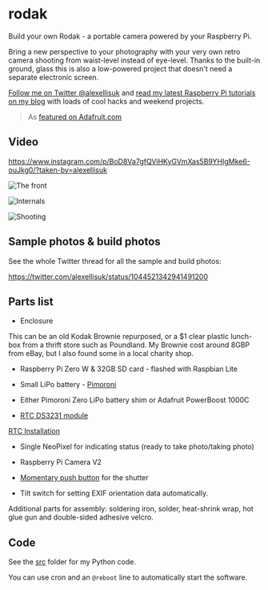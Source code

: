 # rodak

Build your own Rodak - a portable camera powered by your Raspberry Pi.

Bring a new perspective to your photography with your very own retro camera shooting from waist-level instead of eye-level. Thanks to the built-in ground, glass this is also a low-powered project that doesn't need a separate electronic screen.

[Follow me on Twitter @alexellisuk](https://twitter.com/alexellisuk) and [read my latest Raspberry Pi tutorials on my blog](https://blog.alexellis.io/tag/raspberry-pi/) with loads of cool hacks and weekend projects.

> As [featured on Adafruit.com](https://blog.adafruit.com/2018/09/28/build-your-own-rodak-a-portable-camera-powered-by-your-raspberry-pi-raspberry_pi-piday-raspberrypi-alexellisuk/)

## Video 

https://www.instagram.com/p/BoD8Va7gfQViHKyGVmXas5B9YHIgMke6-ouJkg0/?taken-by=alexellisuk

![The front](https://discourse-cdn-sjc1.com/business6/uploads/pimoroni/optimized/2X/6/6cdba6f5f155242ea1179845a020a81203351e2e_1_666x500.jpeg)

![Internals](https://pbs.twimg.com/media/Dn8KtNBWsAEhzWA.jpg:small)

![Shooting](https://pbs.twimg.com/media/Dn8Rgm_WsAIhAT1.jpg:small)

## Sample photos & build photos

See the whole Twitter thread for all the sample and build photos:

https://twitter.com/alexellisuk/status/1044521342941491200

## Parts list

* Enclosure

This can be an old Kodak Brownie repurposed, or a $1 clear plastic lunch-box from a thrift store such as Poundland. My Brownie cost around 8GBP from eBay, but I also found some in a local charity shop.

* Raspberry Pi Zero W & 32GB SD card - flashed with Raspbian Lite

* Small LiPo battery - [Pimoroni](https://shop.pimoroni.com/)

* Either Pimoroni Zero LiPo battery shim or Adafruit PowerBoost 1000C

* [RTC DS3231 module](https://thepihut.com/products/mini-rtc-module-for-raspberry-pi?variant=758601217)

[RTC Installation](https://raspberrytips.nl/ds3231-rtc-raspberry-pi/)

* Single NeoPixel for indicating status (ready to take photo/taking photo)

* Raspberry Pi Camera V2

* [Momentary push button](https://cpc.farnell.com/multicomp/r13-509a-05-br/switch-push-button-spno-mom/dp/SW04283) for the shutter

* Tilt switch for setting EXIF orientation data automatically.

Additional parts for assembly: soldering iron, solder, heat-shrink wrap, hot glue gun and double-sided adhesive velcro.


## Code

See the [src](src) folder for my Python code.

You can use cron and an `@reboot` line to automatically start the software.
